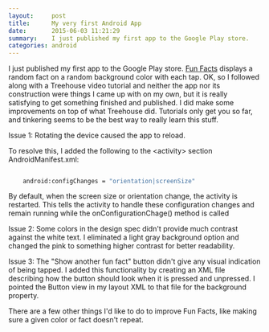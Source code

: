 ```yaml
---
layout:     post
title:      My very first Android App
date:       2015-06-03 11:21:29
summary:    I just published my first app to the Google Play store.
categories: android
---
```


I just published my first app to the Google Play store. <a href="https://play.google.com/store/apps/details?id=com.rahobbs.funfacts">Fun Facts</a>  displays a random fact on a random background color with each tap. OK, so I followed along with a Treehouse video tutorial and neither the app nor its construction were things I came up with on my own, but it is really satisfying to get something finished and published. I did make some improvements on top of what Treehouse did. Tutorials only get you so far, and tinkering seems to be the best way to really learn this stuff.

Issue 1: Rotating the device caused the app to reload.

To  resolve this, I added the following to the \<activity\> section AndroidManifest.xml:

<div class="highlight"><pre><code class="language-xml" data-lang="xml">
	<span class="nl">android:configChanges =</span> <span class="sc">"orientation|screenSize"</span></code></pre></div>

By default, when the screen size or orientation change, the activity is restarted. This tells the activity to handle these configuration changes and remain running while the onConfigurationChage() method is called

Issue 2: Some colors in the design spec didn't provide much contrast against the white text. I eliminated a light gray background option and changed the pink to something higher contrast for better readability.

Issue 3: The "Show another fun fact" button didn't give any visual indication of being tapped. I added this functionality by creating an XML file describing how the button should look when it is pressed and unpressed. I pointed the Button view in my layout XML to that file for the background property.

There are a few other things I'd like to do to improve Fun Facts, like making sure a given color or fact doesn't repeat.

